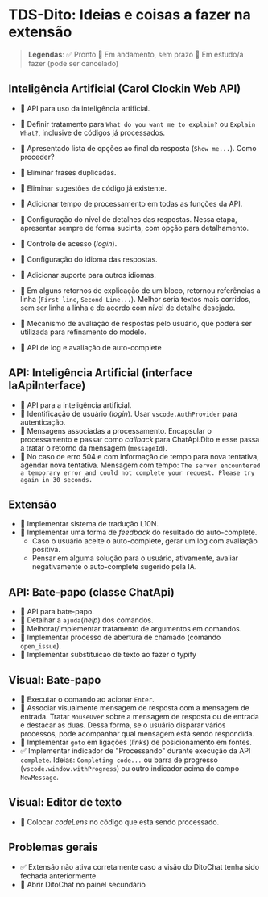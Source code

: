 # TDS-Dito: Ideias e coisas a fazer na extensão

> **Legendas**:
> :white_check_mark: Pronto
> :walking: Em andamento, sem prazo
> :white_square_button: Em estudo/a fazer (pode ser cancelado)

## Inteligência Artificial (Carol Clockin Web API)

- :walking: API para uso da inteligência artificial.
- :white_square_button: Definir tratamento para `What do you want me to explain?` ou `Explain What?`, inclusive de códigos já processados.
- :white_square_button: Apresentado lista de opções ao final da resposta (`Show me...`). Como proceder?
- :white_square_button: Eliminar frases duplicadas.
- :white_square_button: Eliminar sugestões de código já existente.
- :white_square_button: Adicionar tempo de processamento em todas as funções da API.
- :white_square_button: Configuração do nível de detalhes das respostas.
  Nessa etapa, apresentar sempre de forma sucinta, com opção para detalhamento.

- :white_square_button: Controle de acesso (_login_).
- :white_square_button: Configuração do idioma das respostas.
- :white_square_button: Adicionar suporte para outros idiomas.
- :white_square_button: Em alguns retornos de explicação de um bloco, retornou referências a linha (`First line`, `Second Line...`). Melhor seria textos mais corridos, sem ser linha a linha e de acordo com nível de detalhe desejado.

- :white_square_button: Mecanismo de avaliação de respostas pelo usuário, que poderá ser utilizada para refinamento do modelo.
- :white_square_button: API de log e avaliação de auto-complete

## API: Inteligência Artificial (interface IaApiInterface)

- :walking: API para a inteligência artificial.
- :white_square_button: Identificação de usuário (_login_).
  Usar `vscode.AuthProvider` para autenticação.
- :white_square_button: Mensagens associadas a processamento.
  Encapsular o processamento e passar como _callback_ para ChatApi.Dito e esse passa a tratar o retorno da mensagem (`messageId`).
- :white_square_button: No caso de erro 504 e com informação de tempo para nova tentativa, agendar nova tentativa.
  Mensagem com tempo: ``The server encountered a temporary error and could not complete your request. Please try again in 30 seconds.``

## Extensão

- :white_square_button: Implementar sistema de tradução L10N.
- :walking: Implementar uma forma de _feedback_ do resultado do auto-complete.
  - Caso o usuário aceite o auto-complete, gerar um log com avaliação positiva.
  - Pensar em alguma solução para o usuário, ativamente, avaliar negativamente o auto-complete sugerido pela IA.

## API: Bate-papo (classe ChatApi)

- :walking: API para bate-papo.
- :white_square_button: Detalhar a `ajuda`(_help_) dos comandos.
- :white_square_button: Melhorar/implementar tratamento de argumentos em comandos.
- :white_square_button: Implementar processo de abertura de chamado (comando `open_issue`).
- :walking: Implementar substituicao de texto ao fazer o typify

## Visual: Bate-papo

- :white_square_button: Executar o comando ao acionar `Enter`.
- :white_square_button: Associar visualmente mensagem de resposta com a mensagem de entrada.
  Tratar `MouseOver` sobre a mensagem de resposta ou de entrada e destacar as duas. Dessa forma, se o usuário disparar vários processos, pode acompanhar qual mensagem está sendo respondida.
- :walking: Implementar `goto` em ligações (_links_) de posicionamento em fontes.
- :white_check_mark: Implementar indicador de "Processando" durante execução da API `complete`.
  Ideias: `Completing code...` ou barra de progresso (`vscode.window.withProgress`) ou outro indicador acima do campo `NewMessage`.

## Visual: Editor de texto

- :white_square_button: Colocar _codeLens_ no código que esta sendo processado.

## Problemas gerais

- :white_check_mark: Extensão não ativa corretamente caso a visão do DitoChat tenha sido fechada anteriormente
- :white_square_button: Abrir DitoChat no painel secundário
